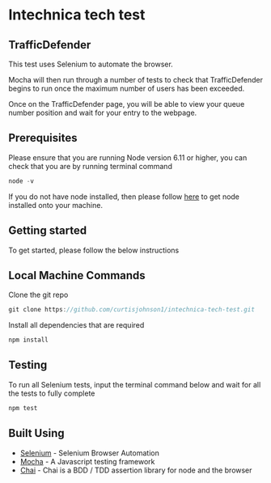 # Intechnica tech test

## TrafficDefender

This test uses Selenium to automate the browser. 

Mocha will then run through a number of tests to check that TrafficDefender begins to run once the maximum number of users has been exceeded. 

Once on the TrafficDefender page, you will be able to view your queue number position and wait for your entry to the webpage.

## Prerequisites

Please ensure that you are running Node version 6.11 or higher, you can check that you are by running terminal command

```javascript
node -v
```

If you do not have node installed, then please follow [here](https://nodejs.org/en/download/) to get node installed onto your machine.

## Getting started

To get started, please follow the below instructions

## Local Machine Commands

Clone the git repo

```javascript
git clone https://github.com/curtisjohnson1/intechnica-tech-test.git
```

Install all dependencies that are required

```javascript
npm install
```

## Testing

To run all Selenium tests, input the terminal command below and wait for all the tests to fully complete

```javascript
npm test
```

## Built Using

* [Selenium](http://www.seleniumhq.org/) - Selenium Browser Automation
* [Mocha](https://mochajs.org/) - A Javascript testing framework
* [Chai](http://chaijs.com/) - Chai is a BDD / TDD assertion library for node and the browser


